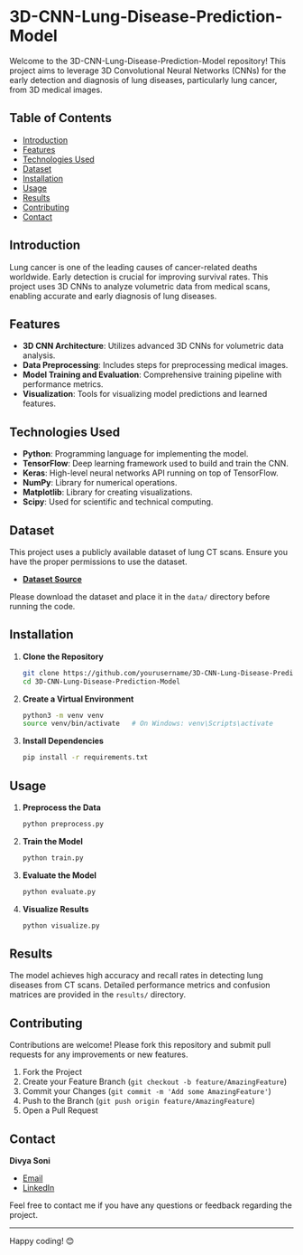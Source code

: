 # 3D-CNN-Lung-Disease-Prediction-Model

Welcome to the 3D-CNN-Lung-Disease-Prediction-Model repository! This project aims to leverage 3D Convolutional Neural Networks (CNNs) for the early detection and diagnosis of lung diseases, particularly lung cancer, from 3D medical images. 

## Table of Contents
- [Introduction](#introduction)
- [Features](#features)
- [Technologies Used](#technologies-used)
- [Dataset](#dataset)
- [Installation](#installation)
- [Usage](#usage)
- [Results](#results)
- [Contributing](#contributing)
- [Contact](#contact)

## Introduction
Lung cancer is one of the leading causes of cancer-related deaths worldwide. Early detection is crucial for improving survival rates. This project uses 3D CNNs to analyze volumetric data from medical scans, enabling accurate and early diagnosis of lung diseases.

## Features
- **3D CNN Architecture**: Utilizes advanced 3D CNNs for volumetric data analysis.
- **Data Preprocessing**: Includes steps for preprocessing medical images.
- **Model Training and Evaluation**: Comprehensive training pipeline with performance metrics.
- **Visualization**: Tools for visualizing model predictions and learned features.

## Technologies Used
- **Python**: Programming language for implementing the model.
- **TensorFlow**: Deep learning framework used to build and train the CNN.
- **Keras**: High-level neural networks API running on top of TensorFlow.
- **NumPy**: Library for numerical operations.
- **Matplotlib**: Library for creating visualizations.
- **Scipy**: Used for scientific and technical computing.

## Dataset
This project uses a publicly available dataset of lung CT scans. Ensure you have the proper permissions to use the dataset.

- **[Dataset Source]((https://www.medrxiv.org/content/10.1101/2020.05.20.20100362v1))**
  
Please download the dataset and place it in the `data/` directory before running the code.

## Installation
1. **Clone the Repository**
   ```bash
   git clone https://github.com/yourusername/3D-CNN-Lung-Disease-Prediction-Model.git
   cd 3D-CNN-Lung-Disease-Prediction-Model
   ```

2. **Create a Virtual Environment**
   ```bash
   python3 -m venv venv
   source venv/bin/activate   # On Windows: venv\Scripts\activate
   ```

3. **Install Dependencies**
   ```bash
   pip install -r requirements.txt
   ```

## Usage
1. **Preprocess the Data**
   ```bash
   python preprocess.py
   ```

2. **Train the Model**
   ```bash
   python train.py
   ```

3. **Evaluate the Model**
   ```bash
   python evaluate.py
   ```

4. **Visualize Results**
   ```bash
   python visualize.py
   ```

## Results
The model achieves high accuracy and recall rates in detecting lung diseases from CT scans. Detailed performance metrics and confusion matrices are provided in the `results/` directory.

## Contributing
Contributions are welcome! Please fork this repository and submit pull requests for any improvements or new features.

1. Fork the Project
2. Create your Feature Branch (`git checkout -b feature/AmazingFeature`)
3. Commit your Changes (`git commit -m 'Add some AmazingFeature'`)
4. Push to the Branch (`git push origin feature/AmazingFeature`)
5. Open a Pull Request


## Contact
**Divya Soni**
- [Email](mailto:sonidivya018@gmail.com)
- [LinkedIn](https://www.linkedin.com/in/divya-soni-311777229/)

Feel free to contact me if you have any questions or feedback regarding the project.

---

Happy coding! 😊
